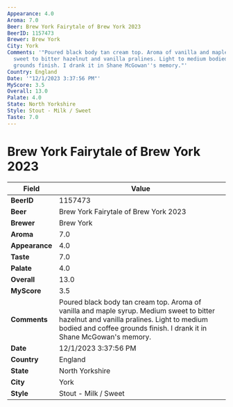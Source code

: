 ```yaml
---
Appearance: 4.0
Aroma: 7.0
Beer: Brew York Fairytale of Brew York 2023
BeerID: 1157473
Brewer: Brew York
City: York
Comments: '"Poured black body tan cream top. Aroma of vanilla and maple syrup. Medium
  sweet to bitter hazelnut and vanilla pralines. Light to medium bodied and coffee
  grounds finish. I drank it in Shane McGowan''s memory."'
Country: England
Date: '"12/1/2023 3:37:56 PM"'
MyScore: 3.5
Overall: 13.0
Palate: 4.0
State: North Yorkshire
Style: Stout - Milk / Sweet
Taste: 7.0
---
```


# Brew York Fairytale of Brew York 2023

| Field         | Value |
|---------------|-------|
| **BeerID** | 1157473 |
| **Beer** | Brew York Fairytale of Brew York 2023 |
| **Brewer** | Brew York |
| **Aroma** | 7.0 |
| **Appearance** | 4.0 |
| **Taste** | 7.0 |
| **Palate** | 4.0 |
| **Overall** | 13.0 |
| **MyScore** | 3.5 |
| **Comments** | Poured black body tan cream top. Aroma of vanilla and maple syrup. Medium sweet to bitter hazelnut and vanilla pralines. Light to medium bodied and coffee grounds finish. I drank it in Shane McGowan's memory. |
| **Date** | 12/1/2023 3:37:56 PM |
| **Country** | England |
| **State** | North Yorkshire |
| **City** | York |
| **Style** | Stout - Milk / Sweet |
